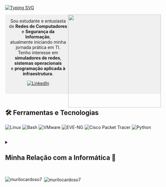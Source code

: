 [![Typing SVG](https://readme-typing-svg.demolab.com?font=Fira+Code&weight=600&size=37&duration=2170&pause=100&center=true&multiline=true&width=990&height=170&lines=Ol%C3%A1+%F0%9F%91%8B%2C+eu+sou+o+Murilo!;Eu+gosto+de+Redes+e+Seguran%C3%A7a+da+Informa%C3%A7%C3%A3o)](https://git.io/typing-svg)

<div align="center">
<img src="https://github.com/user-attachments/assets/88e62895-1d98-4dcf-8b9b-5302854f3c86](https://github.com/user-attachments/assets/88e62895-1d98-4dcf-8b9b-5302854f3c86)](https://github.com/user-attachments/assets/88e62895-1d98-4dcf-8b9b-5302854f3c86" width="300px" align="right"/>


<div style="background-color: #f0f0f0; padding: 12px; border-radius: 6px;">
Sou estudante e entusiasta de <b>Redes de Computadores</b> e <b>Segurança da Informação</b>, 
<br>atualmente iniciando minha jornada prática em TI.<br>
Tenho interesse em <b>simuladores de redes</b>, <b>sistemas operacionais</b>
<br>e <b>programação aplicada à infraestrutura</b>.
<p align="center">
  <a href="https://www.linkedin.com/in/murilocardoso7">
    <img src="https://img.shields.io/badge/LinkedIn-0A66C2?style=for-the-badge&logo=linkedin&logoColor=white" alt="LinkedIn"/>
  </a>
</p>
</div>
</div>


<br>

##  🛠 Ferramentas e Tecnologias

![Linux](https://img.shields.io/badge/Linux-FCC624?style=for-the-badge&logo=linux&logoColor=black)
![Bash](https://img.shields.io/badge/Bash-4EAA25?style=for-the-badge&logo=gnubash&logoColor=white)
![VMware](https://img.shields.io/badge/VMware-607078?style=for-the-badge&logo=vmware&logoColor=white)
![EVE-NG](https://img.shields.io/badge/EVE--NG-1e90ff?style=for-the-badge&logo=gnometerminal&logoColor=white)
![Cisco Packet Tracer](https://img.shields.io/badge/Cisco%20Packet%20Tracer-0d6efd?style=for-the-badge&logo=cisco&logoColor=white)
![Python](https://img.shields.io/badge/Python-3776AB?style=for-the-badge&logo=python&logoColor=white)

<br>

<details>
  <summary><h2>Minha Relação com a Informática 💾</h2></summary>

  Minha relação com a tecnologia começou cedo, quando ganhei meu primeiro computador aos **6 anos**.  
  A curiosidade em entender como tudo funcionava me levou a explorar, desmontar e reconstruir meus próprios experimentos, criando uma base prática desde a infância.  

  Há **12 anos**, iniciei meus estudos de forma consciente e estruturada em **Tecnologia da Informação**, dedicando-me a pesquisas e práticas que ampliaram minha compreensão de **redes de computadores** e **segurança da informação**.  

  Nesse período, aprimorei minha capacidade de aprender de forma **autodidata**, buscando constantemente soluções técnicas para problemas reais.  

  Atualmente, atuo como **Jovem Aprendiz em TI**, consolidando a experiência prática que complementa meus **mais de 20 anos em contato com a tecnologia** e uma década de dedicação séria aos estudos da área.

</details>
 
 

<br>

<p><img align="left" src="https://github-readme-stats.vercel.app/api/top-langs?username=murilocardoso7&show_icons=true&locale=en&layout=compact" alt="murilocardoso7" /></p>

<p>&nbsp;<img align="center" src="https://github-readme-stats.vercel.app/api?username=murilocardoso7&show_icons=true&locale=en" alt="murilocardoso7" /></p>
